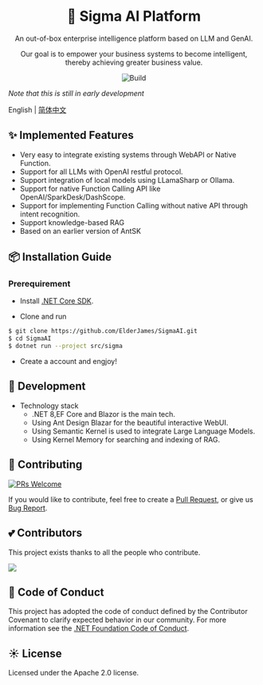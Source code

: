 <h1 align="center">🤖 Sigma AI Platform</h1>

<div align="center">

An out-of-box enterprise intelligence platform based on LLM and GenAI.

Our goal is to empower your business systems to become intelligent, thereby achieving greater business value.

![Build](https://img.shields.io/github/actions/workflow/status/ElderJames/SigmaAI/dotnet.yml?style=flat-square)

</div>

*Note that this is still in early development*

English | [简体中文](README_zh-CN.md)

## ✨ Implemented Features

- Very easy to integrate existing systems through WebAPI or Native Function.
- Support for all LLMs with OpenAI restful protocol.
- Support integration of local models using LLamaSharp or Ollama.
- Support for native Function Calling API like OpenAI/SparkDesk/DashScope.
- Support for implementing Function Calling without native API through intent recognition.
- Support knowledge-based RAG
- Based on an earlier version of AntSK

## 📦 Installation Guide

### Prerequirement

- Install [.NET Core SDK](https://dotnet.microsoft.com/download/dotnet-core/8.0?WT.mc_id=DT-MVP-5003987).

- Clone and run

```bash
$ git clone https://github.com/ElderJames/SigmaAI.git
$ cd SigmaAI
$ dotnet run --project src/sigma
```

- Create a account and engjoy!

## 🔨 Development

- Technology stack
  - .NET 8,EF Core and Blazor is the main tech.
  - Using Ant Design Blazar for the beautiful interactive WebUI.
  - Using Semantic Kernel is used to integrate Large Language Models.
  - Using Kernel Memory for searching and indexing of RAG.

## 🤝 Contributing

[![PRs Welcome](https://img.shields.io/badge/PRs-welcome-brightgreen.svg?style=flat-square)](https://github.com/ElderJames/SigmaAI/pulls)

If you would like to contribute, feel free to create a [Pull Request](https://github.com/ElderJames/SigmaAI/pulls), or give us [Bug Report](https://github.com/ElderJames/SigmaAI/issues/new).


## 💕 Contributors

This project exists thanks to all the people who contribute.

<a href="https://github.com/ElderJames/SigmaAI/graphs/contributors">
  <img src="https://contrib.rocks/image?repo=ElderJames/SigmaAI&max=1000&columns=15&anon=1" />
</a>

## 🚨 Code of Conduct

This project has adopted the code of conduct defined by the Contributor Covenant to clarify expected behavior in our community.
For more information see the [.NET Foundation Code of Conduct](https://dotnetfoundation.org/code-of-conduct).

## ☀️ License

Licensed under the Apache 2.0 license.
